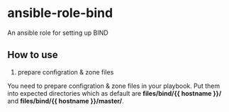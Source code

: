 ansible-role-bind
===

An ansible role for setting up BIND

## How to use
1. prepare configration & zone files

You need to prepare configration & zone files in your playbook. Put them into expected directories which as default are **files/bind/{{ hostname }}/** and **files/bind/{{ hostname }}/master/**.

